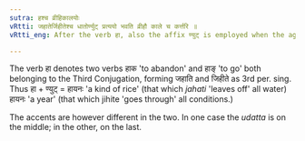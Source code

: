 ```yaml
---
sutra: हश्च व्रीहिकालयोः
vRtti: जहातेर्जिहीतेश्च धातोर्ण्युट् प्रत्ययो भवति व्रीहौ काले च कर्त्तरि ॥
vRtti_eng: After the verb हा, also the affix ण्युट् is employed when the agent so expressed denotes \"rice\" and \"time\".

---
```

The verb हा denotes two verbs हाक 'to abandon' and हाङ् 'to go' both belonging to the Third Conjugation, forming जहाति and जिहीते as 3rd per. sing. Thus हा + ण्युट् = हायनः 'a kind of rice' (that which _jahati_ 'leaves off' all water) हायनः 'a year' (that which jihite 'goes through' all conditions.)

The accents are however different in the two. In one case the _udatta_ is on the middle; in the other, on the last.